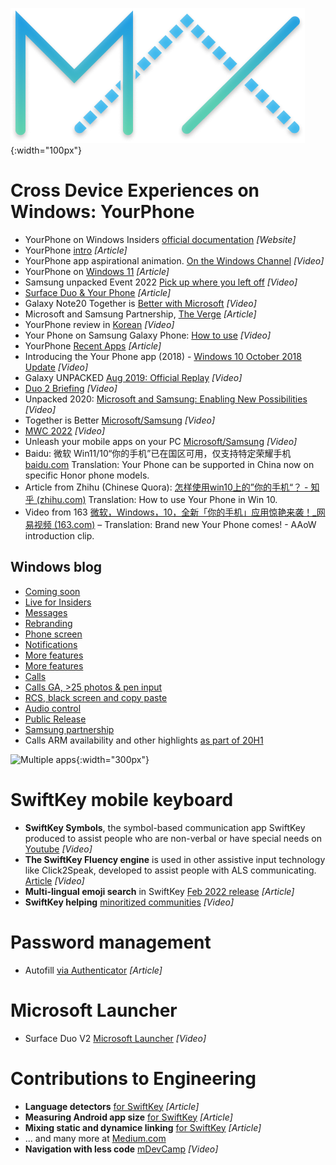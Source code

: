 ![image](/images/maxcolor.png){:width="100px"}

# Cross Device Experiences on Windows: YourPhone
- YourPhone on Windows Insiders [official documentation](https://docs.microsoft.com/en-us/windows-insider/apps/your-phone) *[Website]*
- YourPhone [intro](https://www.makeuseof.com/microsoft-your-phone-app-guide/) *[Article]*
- YourPhone app aspirational animation. [On the Windows Channel](https://www.youtube.com/watch?v=tZrpoSUQCJ0) *[Video]*
- YourPhone on [Windows 11](https://www.pcmag.com/how-to/how-to-connect-your-android-phone-to-your-windows-11-pc)  *[Article]*
- Samsung unpacked Event 2022 [Pick up where you left off](https://www.youtube.com/watch?v=KpTBm_fg-Wk&t=3322s) *[Video]*
- [Surface Duo & Your Phone](https://www.onmsft.com/news/surface-duo-february-update-your-phone-android) *[Article]*
- Galaxy Note20 Together is [Better with Microsoft](https://www.youtube.com/watch?v=aG0ptWxeOaU) *[Video]*
- Microsoft and Samsung Partnership, [The Verge](https://www.theverge.com/2019/8/7/20756647/microsoft-samsung-android-apps-partnership-galaxy-note-10-unpacked-event) *[Article]*
- YourPhone review in [Korean](https://youtu.be/lkhPn1WELPY?t=444) *[Video]*
- Your Phone on Samsung Galaxy Phone: [How to use](https://www.youtube.com/watch?v=C_4FaNfzaUI) *[Video]*
- YourPhone [Recent Apps](https://www.gizmochina.com/2022/02/10/microsoft-your-phone-will-show-recent-apps-used-on-samsung-phone/) *[Article]*
- Introducing the Your Phone app (2018) - [Windows 10 October 2018 Update](https://www.youtube.com/watch?v=XO303V2bQsg&list=PLE-3JyUV3RoPO2coDrqT_TOa14fKo1Ql2&index=2) *[Video]*
- Galaxy UNPACKED [Aug 2019: Official Replay](https://www.youtube.com/watch?v=S65Y4INdyZk&t=2841s) *[Video]*
- [Duo 2 Briefing](https://youtu.be/R1CNwBzYqRs?t=1515) *[Video]*
- Unpacked 2020: [Microsoft and Samsung: Enabling New Possibilities](https://www.youtube.com/watch?v=5fRQgY3d6Aw&list=PLE-3JyUV3RoPO2coDrqT_TOa14fKo1Ql2&index=6) *[Video]*
- Together is Better [Microsoft/Samsung](https://youtu.be/aG0ptWxeOaU) *[Video]*
- [MWC 2022](https://youtu.be/8XEMwpsFCyU?t=908) *[Video]*
- Unleash your mobile apps on your PC [Microsoft/Samsung](https://youtu.be/8XEMwpsFCyU?t=1402) *[Video]*
- Baidu: 微软 Win11/10“你的手机”已在国区可用，仅支持特定荣耀手机 [baidu.com](https://baijiahao.baidu.com/s?id=1723274300332311058&wfr=spider&for=pc) Translation: Your Phone can be supported in China now on specific Honor phone models.
- Article from Zhihu (Chinese Quora): [怎样使用win10上的”你的手机“？ - 知乎 (zhihu.com)](https://www.zhihu.com/question/388840508) Translation: How to use Your Phone in Win 10. 
- Video from 163 [微软，Windows，10，全新「你的手机」应用惊艳来袭！_网易视频 (163.com)](https://3g.163.com/v/video/VX0T2MV9I.html)  – Translation: Brand new Your Phone comes! - AAoW introduction clip. 


## Windows blog
- [Coming soon](https://blogs.windows.com/windowsexperience/2018/07/31/announcing-windows-10-insider-preview-build-17728/#MHJ0wwCrhTEbQCcE.97)
- [Live for Insiders](https://blogs.windows.com/windowsexperience/2018/08/03/announcing-windows-10-insider-preview-build-17730/#OBAtMxXZHjuWczYF.97)
- [Messages](https://blogs.windows.com/windowsexperience/2018/09/07/announcing-windows-10-insider-preview-build-17755/#kpx4eSeSfYo6vVl3.97)
- [Rebranding](https://blogs.windows.com/windowsexperience/2018/09/12/announcing-windows-10-insider-preview-build-18237/#25BTIPRfReEWdRvo.97)
- [Phone screen](https://blogs.windows.com/windowsexperience/2019/03/12/announcing-windows-10-insider-preview-build-18356/#4dpEIs4XQAVz023G.97)
- [Notifications](https://blogs.windows.com/windowsexperience/2019/04/26/announcing-windows-10-insider-preview-build-18885/#Uki7ctW24PgY6FL6.97)
- [More features](https://blogs.windows.com/windowsexperience/2019/07/03/announcing-windows-10-insider-preview-build-18932/#pLZBogZj9aW5K5Z1.97)
- [More features](https://blogs.windows.com/windowsexperience/2019/10/03/announcing-windows-10-insider-preview-build-18995/#1YmpkdfMHFFKTqll.97)
- [Calls](https://blogs.windows.com/windowsexperience/2019/10/08/announcing-windows-10-insider-preview-build-18999/#M7hOFwz1Bqyu1p28.97)
- [Calls GA, >25 photos & pen input](https://aka.ms/WIP19536)
- [RCS, black screen and copy paste](https://blogs.windows.com/windowsexperience/2020/03/12/announcing-windows-10-insider-preview-build-19582/)
- [Audio control](https://blogs.windows.com/windowsexperience/2020/04/29/announcing-windows-10-insider-preview-build-19619/)
- [Public Release](https://blogs.windows.com/windowsexperience/2018/10/02/find-out-whats-new-in-windows-and-office-in-october/#ajoxFKY8RLoWxFof.97)
- [Samsung partnership](https://blogs.windows.com/windowsexperience/2019/08/07/microsoft-and-samsung-partner-to-empower-you-to-achieve-more/#mKWBG9VQO4U6xbf6.97)
- Calls ARM availability and other highlights [as part of 20H1](https://blogs.windows.com/windowsexperience/2020/05/27/whats-new-in-the-windows-10-may-2020-update/)

![Multiple apps](https://docs.microsoft.com/en-us/windows-insider/apps/images/20185.gif){:width="300px"}

# SwiftKey mobile keyboard
- **SwiftKey Symbols**, the symbol-based communication app SwiftKey produced to assist people who are non-verbal or have special needs on [Youtube](https://www.youtube.com/watch?v=tV7A5sjP0GY) *[Video]*
- **The SwiftKey Fluency engine** is used in other assistive input technology like Click2Speak, developed to assist people with ALS communicating. [Article](https://www.click2speak.net/our-story/) *[Video]*
- **Multi-lingual emoji search** in SwiftKey [Feb 2022 release](https://windowsreport.com/wiftkey-multilingual-emoji-search/) *[Article]*
- **SwiftKey helping** [minoritized communities](https://www.youtube.com/watch?v=tdcBFnXoK80) *[Video]*

# Password management
- Autofill [via Authenticator](https://www.theverge.com/2020/12/16/22178026/microsoft-authenticator-autofill-feature-password-manager) *[Article]*

# Microsoft Launcher
- Surface Duo V2 [Microsoft Launcher](https://www.youtube.com/watch?v=QYF6LaLcq90&t=4s) *[Video]*

# Contributions to Engineering
- **Language detectors** [for SwiftKey](https://medium.com/microsoft-mobile-engineering/a-non-inclusive-language-detector-lint-rule-for-swiftkey-c94ac63669d6) *[Article]*
- **Measuring Android app size** [for SwiftKey](https://medium.com/microsoft-mobile-engineering/measuring-android-app-size-in-ci-c6f886b88a3) *[Article]*
- **Mixing static and dynamice linking** [for SwiftKey](https://medium.com/microsoft-mobile-engineering/mixing-static-and-dynamic-linking-in-cocoapods-83b6d4252c59) *[Article]*
- ... and many more at [Medium.com](https://medium.com/microsoft-mobile-engineering) 
- **Navigation with less code** [mDevCamp](https://www.youtube.com/watch?v=rwUq0OGF-G4) *[Video]*
